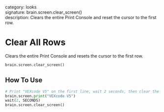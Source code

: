 category: looks  
signature: brain.screen.clear_screen()  
description: Clears the entire Print Console and reset the cursor to the first row.  

# Clear All Rows
 
Clears the entire Print Console and resets the cursor to the first row.

```python
brain.screen.clear_screen()
```

## How To Use

```python
# Print "VEXcode V5" on the first line, wait 2 seconds, then clear the Print Console
brain.screen.print("VEXcode V5")
wait(2, SECONDS)
brain.screen.clear_screen()
```

<advanced>
</advanced>

